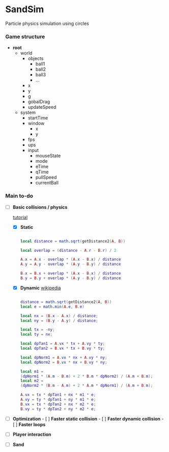 # SandSim

Particle physics simulation using circles

### Game structure

- **root**
    + world
        * objects
            - ball1
            - ball2
            - ball3
            - ...
        * x
        * y
        * g
        * gobalDrag
        * updateSpeed
    + system
        * startTime
        * window
            - x
            - y
        * fps
        * ups
        * input
            - mouseState
            - mode
            - eTime
            - qTime
            - pullSpeed
            - currentBall

### Main to-do

- [ ] **Basic collisions / physics**

    [tutorial](https://github.com/OneLoneCoder/videos/blob/master/OneLoneCoder_Balls1.cpp)

    - [x] **Static**
      
        ```lua

        local distance = math.sqrt(getDistance2(A, B))

        local overlap = (distance - A.r - B.r) / 2

        A.x = A.x - overlap * (A.x - B.x) / distance
        A.y = A.y - overlap * (A.y - B.y) / distance

        B.x = B.x + overlap * (A.x - B.x) / distance
        B.y = B.y + overlap * (A.y - B.y) / distance

    	```
    	
    - [x] **Dynamic**
      [wikipedia](https://en.wikipedia.org/wiki/Elastic_collision)
		
    	```lua

        distance = math.sqrt(getDistance2(A, B))
        local e = math.min(A.e, B.e)
      
        local nx = (B.x - A.x) / distance;
        local ny = (B.y - A.y) / distance;
      
        local tx = -ny;
        local ty = nx;
      
        local dpTan1 = A.vx * tx + A.vy * ty;
        local dpTan2 = B.vx * tx + B.vy * ty;
      
        local dpNorm1 = A.vx * nx + A.vy * ny;
        local dpNorm2 = B.vx * nx + B.vy * ny;
      
        local m1 = 
        (dpNorm1 * (A.m - B.m) + 2 * B.m * dpNorm2) / (A.m + B.m);
        local m2 = 
        (dpNorm2 * (B.m - A.m) + 2 * A.m * dpNorm1) / (A.m + B.m);
      
        A.vx = tx * dpTan1 + nx * m1 * e;
        A.vy = ty * dpTan1 + ny * m1 * e;
        B.vx = tx * dpTan2 + nx * m2 * e;
        B.vy = ty * dpTan2 + ny * m2 * e;

    	```

- [ ] **Optimization**
        - [ ] **Faster static collision**
        - [ ] **Faster dynamic collision**
        - [ ] **Faster loops**
    
- [ ] **Player interaction**
- [ ] **Sand**